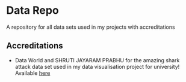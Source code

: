 # Data Repo

A repository for all data sets used in my projects with accreditations

## Accreditations

- Data World and SHRUTI JAYARAM PRABHU for the amazing shark attack data set used in my data visualisation project for university! Available [here](https://data.world/shruti-prabhu/shark-attacks/activity)
